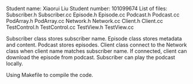 Student name: Xiaorui Liu
Student number: 101099674
List of files:
    Subscriber.h Subscriber.cc
    Episode.h Episode.cc
    Podcast.h Podcast.cc
    PodArray.h PodArray.cc
    Network.h Network.cc
    Client.h Client.cc
    TestControl.h TestControl.cc
    TestView.h TestView.cc

Subscriber class stores subscriber name. Episode class stores metadata and content. Podcast stores episodes. Client class connect to the Network class when client name matches subscriber name. If connected, client can download the episode from podcast. Subscriber can play the podcast locally.

Using Makefile to compile the code.